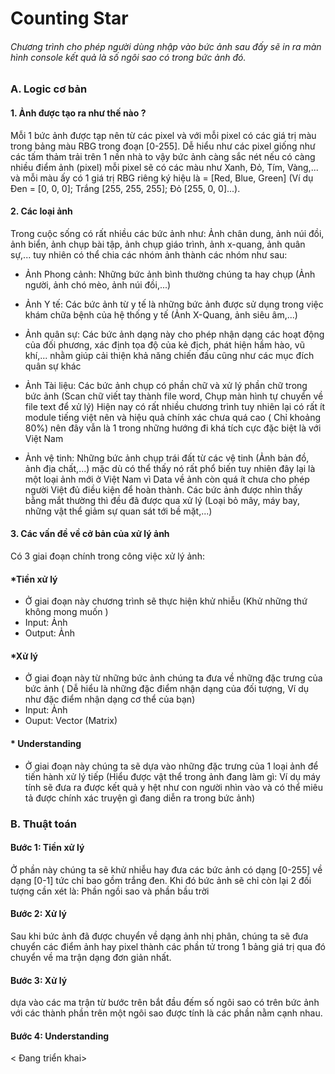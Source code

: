 # Counting Star

###### Chương trình cho phép người dùng nhập vào bức ảnh sau đấy sẽ in ra màn hình console kết quả là số ngôi sao có trong bức ảnh đó.



### A. Logic cơ bản
#### 1. Ảnh được tạo ra như thế nào ?
Mỗi 1 bức ảnh được tạp nên từ các pixel và với mỗi pixel có các giá trị màu trong bảng màu RBG trong đoạn [0-255]. Dễ hiểu như các pixel giống như các tấm thảm trải trên 1 nền nhà to vậy bức ảnh càng sắc nét nếu có càng nhiều điểm ảnh (pixel) mỗi pixel sẽ có các màu như Xanh, Đỏ, Tím, Vàng,... và mỗi màu ấy có 1 giá trị RBG riêng ký hiệu là <Color> = [Red, Blue, Green] (Ví dụ Đen = [0, 0, 0]; Trắng [255, 255, 255]; Đỏ [255, 0, 0]...).
#### 2. Các loại ảnh
Trong cuộc sống có rất nhiều các bức ảnh như: Ảnh chân dung, ảnh núi đồi, ảnh biển, ảnh chụp bài tập, ảnh chụp giáo trình, ảnh x-quang, ảnh quân sự,... tuy nhiên có thể chia các nhóm ảnh thành các nhóm như sau:
+ Ảnh Phong cảnh: Những bức ảnh bình thường chúng ta hay chụp (Ảnh người, ảnh chó mèo, ảnh núi đồi,...)

+ Ảnh Y tế: Các bức ảnh từ y tế là những bức ảnh được sử dụng trong việc khám chữa bệnh của hệ thống y tế (Ảnh X-Quang, ảnh siêu âm,...)

+ Ảnh quân sự: Các bức ảnh dạng này cho phép nhận dạng các hoạt động của đối phương, xác định tọa độ của kẻ địch, phát hiện hầm hào, vũ khí,... nhằm giúp cải thiện khả năng chiến đấu cũng như các mục đích quân sự khác  

+ Ảnh Tài liệu: Các bức ảnh chụp có phần chữ và xử lý phần chữ trong bức ảnh (Scan chữ viết tay thành file word, Chụp màn hình tự chuyển về file text để xử lý) Hiện nay có rất nhiều chương trình tuy nhiên lại có rất ít module tiếng việt nên và hiệu quả chính xác chưa quá cao ( Chỉ khoảng 80%) nên đây vẫn là 1 trong những hướng đi khá tích cực đặc biệt là với Việt Nam

+ Ảnh vệ tinh: Những bức ảnh chụp trái đất từ các vệ tinh (Ảnh bản đồ, ảnh địa chất,...) mặc dù có thể thấy nó rất phổ biến tuy nhiên đây lại là một loại ảnh mới ở Việt Nam vì Data về ảnh còn quá ít chưa cho phép người Việt đủ điều kiện để hoàn thành. Các bức ảnh được nhìn thấy bằng mắt thường thì đều đã được qua xử lý (Loại bỏ mây, máy bay, những vật thể giảm sự quan sát tới bề mặt,...)
#### 3. Các vấn đề về cở bản của xử lý ảnh
Có 3 giai đoạn chính trong công việc xử lý ảnh:
#### *Tiền xử lý
- Ở giai đoạn này chương trình sẽ thực hiện khử nhiễu (Khử những thứ không mong muốn )
- Input: Ảnh
- Output: Ảnh

#### *Xử lý
- Ở giai đoạn này từ những bức ảnh chúng ta đưa về những đặc trưng của bức ảnh ( Dễ hiểu là những đặc điểm nhận dạng của đối tượng, Ví dụ như đặc điểm nhận dạng cơ thể của bạn)
- Input: Ảnh 
- Ouput: Vector (Matrix)

#### * Understanding
- Ở giai đoạn này chúng ta sẽ dựa vào những đặc trưng của 1 loại ảnh để tiến hành xử lý tiếp (Hiểu được vật thể trong ảnh đang làm gì: Ví dụ máy tính sẽ đưa ra được kết quả y hệt như con người nhìn vào và có thể miêu tả được chính xác truyện gì đang diễn ra trong bức ảnh)

### B. Thuật toán 
#### Bước 1: Tiền xử lý
Ở phần này chúng ta sẽ khử nhiễu hay đưa các bức ảnh có dạng [0-255] về dạng [0-1] tức chỉ bao gồm trắng đen. Khi đó bức ảnh sẽ chỉ còn lại 2 đối tượng cần xét là: Phần ngồi sao và phần bầu trời

#### Bước 2: Xử lý
Sau khi bức ảnh đã được chuyển về dạng ảnh nhị phân, chúng ta sẽ đưa chuyển các điểm ảnh hay pixel thành các phần tử trong 1 bảng giá trị qua đó chuyển về ma trận dạng đơn giản nhất. 

#### Bước 3: Xử lý
dựa vào các ma trận từ bước trên bắt đầu đếm số ngôi sao có trên bức ảnh với các thành phần trên một ngôi sao được tính là các phần nằm cạnh nhau.

#### Bước 4: Understanding
< Đang triển khai>